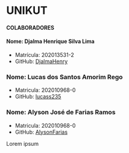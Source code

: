 # UNIKUT

#### COLABORADORES

#### Nome: Djalma Henrique Silva Lima
- Matrícula: 202013531-2
- GitHub: [DjalmaHenry](https://github.com/DjalmaHenry)

### Nome: Lucas dos Santos Amorim Rego
- Matricula: 202010968-0
- GitHub: [lucass235](https://github.com/lucass235)

### Nome: Alyson José de Farias Ramos

- Matricula: 202010968-0
- GitHub: [AlysonFarias](https://github.com/alysonfarias)


Lorem ipsum